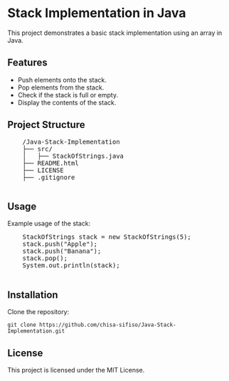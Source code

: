 <!DOCTYPE html>
<html lang="en">
<head>
    <meta charset="UTF-8">
    <meta name="viewport" content="width=device-width, initial-scale=1.0">
    <title>Stack Implementation in Java</title>
    
<body>

  <h1>Stack Implementation in Java</h1>
    <p>This project demonstrates a basic stack implementation using an array in Java.</p>

   <h2>Features</h2>
    <ul>
        <li>Push elements onto the stack.</li>
        <li>Pop elements from the stack.</li>
        <li>Check if the stack is full or empty.</li>
        <li>Display the contents of the stack.</li>
    </ul>

   <h2>Project Structure</h2>
    <pre>
    /Java-Stack-Implementation
    ├── src/
    │   ├── StackOfStrings.java
    ├── README.html
    ├── LICENSE
    ├── .gitignore
    </pre>

   <h2>Usage</h2>
    <p>Example usage of the stack:</p>
    <pre>
    StackOfStrings stack = new StackOfStrings(5);
    stack.push("Apple");
    stack.push("Banana");
    stack.pop();
    System.out.println(stack);
    </pre>

  <h2>Installation</h2>
    <p>Clone the repository:</p>
    <pre><code>git clone https://github.com/chisa-sifiso/Java-Stack-Implementation.git</code></pre>

   <h2>License</h2>
    <p>This project is licensed under the MIT License.</p>

</body>
</html>

